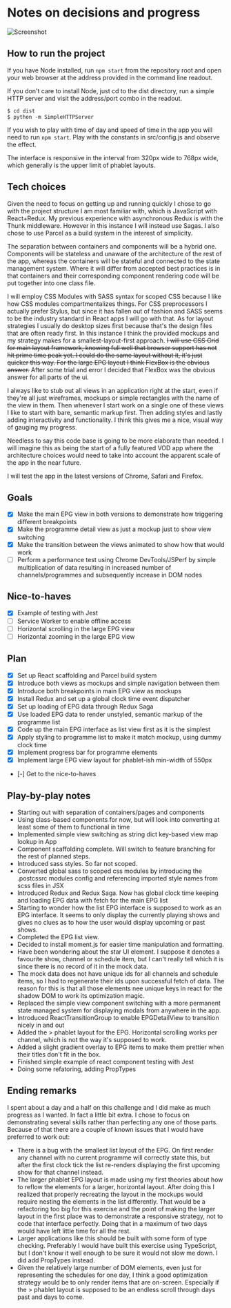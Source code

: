 # Notes on decisions and progress

![Screenshot](https://raw.githubusercontent.com/nordhagen/native-candidate-tester/nordhagen/mockups/screenshot-iphone.png)

## How to run the project

If you have Node installed, run `npm start` from the repository root and open your web browser at the address provided in the command line readout.

If you don't care to install Node, just cd to the dist directory, run a simple HTTP server and visit the address/port combo in the readout.

```
$ cd dist
$ python -m SimpleHTTPServer
```

If you wish to play with time of day and speed of time in the app you will need to run `npm start`. Play with the constants in src/config.js and observe the effect.

The interface is responsive in the interval from 320px wide to 768px wide, which generally is the upper limit of phablet layouts.

## Tech choices

Given the need to focus on getting up and running quickly I chose to go with the project structure I am most familiar with, which is JavaScript with React+Redux. My previous experience with asynchronous Redux is with the Thunk middleware. However in this instance I will instead use Sagas. I also chose to use Parcel as a build system in the interest of simplicity.

The separation between containers and components will be a hybrid one. Components will be stateless and unaware of the architecture of the rest of the app, whereas the containers will be stateful and connected to the state management system. Where it will differ from accepted best practices is in that containers and their corresponding component rendering code will be put together into one class file.

I will employ CSS Modules with SASS syntax for scoped CSS because I like how CSS modules compartmentalizes things. For CSS preprocessors I actually prefer Stylus, but since it has fallen out of fashion and SASS seems to be the industry standard in React apps I will go with that. As for layout strategies I usually do desktop sizes first because that's the design files that are often ready first. In this instance I think the provided mockups and my strategy makes for a smallest-layout-first approach. ~~I will use CSS Grid for main layout framework, knowing full well that browser support has not hit prime time peak yet. I could do the same layout without it, it's just quicker this way. For the large EPG layout I think FlexBox is the obvious answer.~~ After some trial and error I decided that FlexBox was the obvious answer for all parts of the ui.

I always like to stub out all views in an application right at the start, even if they're all just wireframes, mockups or simple rectangles with the name of the view in them. Then whenever I start work on a single one of these views I like to start with bare, semantic markup first. Then adding styles and lastly adding interactivity and functionality. I think this gives me a nice, visual way of gauging my progress.

Needless to say this code base is going to be more elaborate than needed. I will imagine this as being the start of a fully featured VOD app where the architecture choices would need to take into account the apparent scale of the app in the near future.

I will test the app in the latest versions of Chrome, Safari and Firefox.

## Goals

- [x] Make the main EPG view in both versions to demonstrate how triggering different breakpoints
- [x] Make the programme detail view as just a mockup just to show view switching
- [x] Make the transition between the views animated to show how that would work
- [ ] Perform a performance test using Chrome DevTools/JSPerf by simple multiplication of data resulting in increased number of channels/programmes and subsequently increase in DOM nodes

## Nice-to-haves

- [x] Example of testing with Jest
- [ ] Service Worker to enable offline access
- [ ] Horizontal scrolling in the large EPG view
- [ ] Horizontal zooming in the large EPG view

## Plan

- [x] Set up React scaffolding and Parcel build system
- [x] Introduce both views as mockups and simple navigation between them
- [x] Introduce both breakpoints in main EPG view as mockups
- [x] Install Redux and set up a global clock time event dispatcher
- [x] Set up loading of EPG data through Redux Saga
- [x] Use loaded EPG data to render unstyled, semantic markup of the programme list
- [x] Code up the main EPG interface as list view first as it is the simplest
- [x] Apply styling to programme list to make it match mockup, using dummy clock time
- [x] Implement progress bar for programme elements
- [x] Implement large EPG view layout for phablet-ish min-width of 550px
- [-] Get to the nice-to-haves

## Play-by-play notes

- Starting out with separation of containers/pages and components
- Using class-based components for now, but will look into converting at least some of them to functional in time
- Implemented simple view switching as string dict key-based view map lookup in App
- Component scaffolding complete. Will switch to feature branching for the rest of planned steps.
- Introduced sass styles. So far not scoped.
- Converted global sass to scoped css modules by introducing the .postcssrc modules config and referencing imported style names from scss files in JSX
- Introduced Redux and Redux Saga. Now has global clock time keeping and loading EPG data with fetch for the main EPG list
- Starting to wonder how the list EPG interface is supposed to work as an EPG interface. It seems to only display the currently playing shows and gives no clues as to how the user would display upcoming or past shows.
- Completed the EPG list view.
- Decided to install moment.js for easier time manipulation and formatting.
- Have been wondering about the star UI element. I suppose it denotes a favourite show, channel or schedule item, but I can't really tell which it is since there is no record of it in the mock data.
- The mock data does not have unique ids for all channels and schedule items, so I had to regenerate their ids upon successful fetch of data. The reason for this is that all those elements nee unique keys in react for the shadow DOM to work its optimization magic.
- Replaced the simple view component switching with a more permanent state managed system for displaying modals from anywhere in the app.
- Introduced ReactTransitionGroup to enable EPGDetailView to transition nicely in and out
- Added the > phablet layout for the EPG. Horizontal scrolling works per channel, which is not the way it's supposed to work.
- Added a slight gradient overlay to EPG items to make them prettier when their titles don't fit in the box.
- Finished simple example of react component testing with Jest
- Doing some refatoring, adding PropTypes

## Ending remarks

I spent about a day and a half on this challenge and I did make as much progress as I wanted. In fact a little bit extra. I chose to focus on demonstrating several skills rather than perfecting any one of those parts. Because of that there are a couple of known issues that I would have preferred to work out:

- There is a bug with the smallest list layout of the EPG. On first render any channel with no current programme will correctly state this, but after the first clock tick the list re-renders displaying the first upcoming show for that channel instead.
- The larger phablet EPG layout is made using my first theories about how to reflow the elements for a larger, horizontal layout. After doing this I realized that properly recreating the layout in the mockups would require nesting the elements in the list differently. That would be a refactoring too big for this exercise and the point of making the larger layout in the first place was to demonstrate a responsive strategy, not to code that interface perfectly. Doing that in a maximum of two days would have left little time for all the rest.
- Larger applications like this should be built with some form of type checking. Preferably I would have built this exercise using TypeScript, but I don't know it well enough to be sure it would not slow me down. I did add PropTypes instead.
- Given the relatively large number of DOM elements, even just for representing the schedules for one day, I think a good optimization strategy would be to only render items that are on-screen. Especially if the > phablet layout is supposed to be an endless scroll through days past and days to come.
